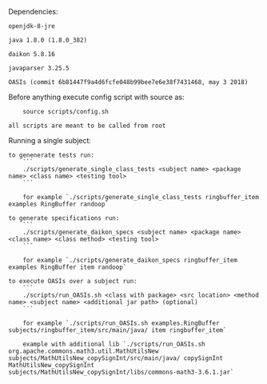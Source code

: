 Dependencies:
    
    openjdk-8-jre
    
    java 1.8.0 (1.8.0_382)
    
    daikon 5.8.16

    javaparser 3.25.5

    OASIs (commit 6b81447f9a4d6fcfe048b99bee7e6e38f7431468, may 3 2018)


Before anything
    execute config script with source as: 
    
        source scripts/config.sh

    all scripts are meant to be called from root


Running a single subject:

    to genenerate tests run:
        ```
        ./scripts/generate_single_class_tests <subject name> <package name> <class name> <testing tool>
        ```

        for example `./scripts/generate_single_class_tests ringbuffer_item examples RingBuffer randoop`
    
    to generate specifications run:
        ```
        ./scripts/generate_daikon_specs <subject name> <package name> <class name> <class method> <testing tool>
        ```

        for example `./scripts/generate_daikon_specs ringbuffer_item examples RingBuffer item randoop`

    to execute OASIs over a subject run:
        ```
        ./scripts/run_OASIs.sh <class with package> <src location> <method name> <subject name> <additional jar path> (optional)
        ```

        for example `./scripts/run_OASIs.sh examples.RingBuffer subjects/ringbuffer_item/src/main/java/ item ringbuffer_item`

        example with additional lib `./scripts/run_OASIs.sh org.apache.commons.math3.util.MathUtilsNew subjects/MathUtilsNew_copySignInt/src/main/java/ copySignInt MathUtilsNew_copySignInt subjects/MathUtilsNew_copySignInt/libs/commons-math3-3.6.1.jar`


